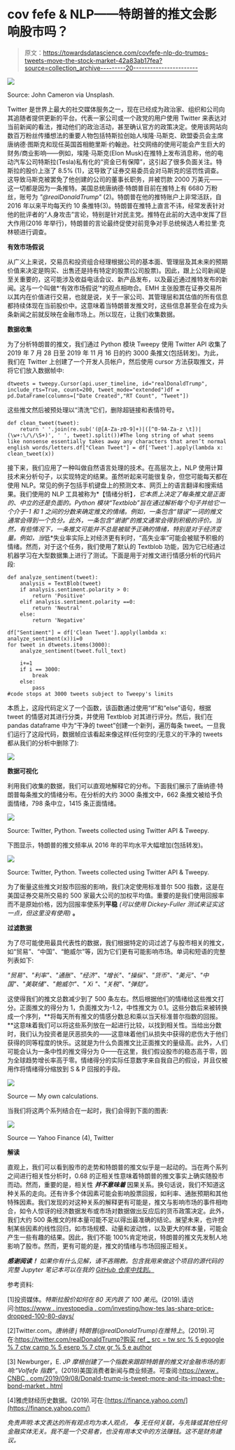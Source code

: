 # cov fefe & NLP——特朗普的推文会影响股市吗？

> 原文：<https://towardsdatascience.com/covfefe-nlp-do-trumps-tweets-move-the-stock-market-42a83ab17fea?source=collection_archive---------20----------------------->

![](img/25738dcaabdee8cdb9aa271a1a83e72e.png)

Source: John Cameron via Unsplash.

Twitter 是世界上最大的社交媒体服务之一，现在已经成为政治家、组织和公司向其追随者提供更新的平台。代表一家公司或一个政党的用户使用 Twitter 来表达对当前新闻的看法，推动他们的政治活动，甚至确认官方的政策决定。使用该网站向数百万粉丝传播想法的重要人物包括特斯拉创始人埃隆·马斯克、欧盟委员会主席唐纳德·图斯克和现任英国首相鲍里斯·约翰逊。社交网络的使用可能会产生巨大的财务/商业影响——例如，埃隆·马斯克(Elon Musk)在推特上发布消息称，他的电动汽车公司特斯拉(Tesla)私有化的“资金已有保障”，这引起了很多负面关注。特斯拉的股价上涨了 8.5% (1)，这导致了证券交易委员会对马斯克的惩罚性调查。这导致马斯克被罢免了他创建的公司的董事长职务，并被罚款 2000 万美元——这一切都是因为一条推特。美国总统唐纳德·特朗普目前在推特上有 6680 万粉丝，账号为 *"@realDonaldTrump"* (2)。特朗普在他的推特账户上非常活跃，自 2016 年以来平均每天约 10 条推特(3)。特朗普在推特上直言不讳，经常发表针对他的批评者的“人身攻击”言论，特别是针对民主党。推特在此前的大选中发挥了巨大作用(2016 年举行)，特朗普的言论最终促使对前竞争对手总统候选人希拉里·克林顿进行调查。

**有效市场假说**

从广义上来说，交易员和投资组合经理根据公司的基本面、管理层及其未来的预期价值来决定是购买、出售还是持有特定的股票(公司股票)。因此，跟上公司新闻是至关重要的，这可能涉及收益电话会议、新产品发布，以及最近通过推特发布的新闻。这与一个叫做*‘有效市场假说’*的观点相吻合。EMH 主张股票在证券交易所以其内在价值进行交易，也就是说，关于一家公司、其管理层和其估值的所有信息都持续体现在当前股价中。这意味着当特朗普发推文时，这些信息甚至会在成为头条新闻之前就反映在金融市场上。所以现在，让我们收集数据。

**数据收集**

为了分析特朗普的推文，我们通过 Python 模块 Tweepy 使用 Twitter API 收集了 2019 年 7 月 28 日至 2019 年 11 月 16 日的约 3000 条推文(包括转发)。为此，我们在 Twitter 上创建了一个开发人员帐户，然后使用 cursor 方法获取推文，并将它们放入数据帧中:

```
dtweets = tweepy.Cursor(api.user_timeline, id="realDonaldTrump", include_rts=True, count=200, tweet_mode="extended")df = pd.DataFrame(columns=["Date Created","RT Count", "Tweet"])
```

这些推文然后被预处理以“清洗”它们，删除超链接和表情符号。

```
def clean_tweet(tweet):
    return ' '.join(re.sub('(@[A-Za-z0-9]+)|([^0-9A-Za-z \t])|(\w+:\/\/\S+)', ' ', tweet).split())#The long string of what seems like nonsense essentially takes away any characters that aren’t normal english words/letters.df["Clean Tweet"] = df['Tweet'].apply(lambda x: clean_tweet(x))
```

接下来，我们应用了一种叫做自然语言处理的技术。在高层次上，NLP 使用计算技术来分析句子，以实现特定的结果。虽然听起来可能很复杂，但您可能每天都在使用 NLP。常见的例子包括手机键盘上的预测文本、网页上的语言翻译和搜索结果。我们使用的 NLP 工具被称为*【情绪分析】*，它本质上决定了每条推文是正面的、中立的还是负面的。Python 模块“Textblob”旨在通过解析每个句子并给它一个介于-1 和 1 之间的分数来确定推文的情绪。例如，一条包含“错误”一词的推文通常会得到一个负分。此外，一条包含“谢谢”的推文通常会得到积极的评价。当然，有些情况下，一条推文可能并不总是被赋予正确的情绪，特别是对于经济变量。例如，当*低*失业率实际上对经济更有利时，“高失业率”可能会被赋予积极的情绪。然而，对于这个任务，我们使用了默认的 Textblob 功能，因为它已经通过机器学习在大型数据集上进行了测试。下面是用于对推文进行情感分析的代码片段:

```
def analyze_sentiment(tweet):
    analysis = TextBlob(tweet)
    if analysis.sentiment.polarity > 0:
        return 'Positive'
    elif analysis.sentiment.polarity ==0:
        return 'Neutral'
    else:
        return 'Negative'

df["Sentiment"] = df['Clean Tweet'].apply(lambda x: analyze_sentiment(x))i=0
for tweet in dtweets.items(3000):
    analyze_sentiment(tweet.full_text)

    i+=1
    if i == 3000:
        break
    else:
        pass
#code stops at 3000 tweets subject to Tweepy's limits
```

本质上，这段代码定义了一个函数，该函数通过使用“if”和“else”语句，根据 tweet 的情感对其进行分类，并使用 Textblob 对其进行评分。然后，我们在 pandas dataframe 中为“干净的 tweet”创建一个新列，遍历每条 tweet。一旦我们运行了这段代码，数据帧应该看起来像这样(任何空的/无意义的干净的 tweets 都从我们的分析中删除了):

![](img/a2a06cfe0c7eb81a9941e1031ff6ffb3.png)

**数据可视化**

利用我们收集的数据，我们可以直观地解释它的分布。下面我们展示了唐纳德·特朗普每条推文的情绪分布。在分析的大约 3000 条推文中，662 条推文被给予负面情绪，798 条中立，1415 条正面情绪。

![](img/fd13db77bf0ad3d40ab258e9cabecd8d.png)

Source: Twitter, Python. Tweets collected using Twitter API & Tweepy.

下图显示，特朗普的推文频率从 2016 年的平均水平大幅增加(包括转发)。

![](img/7a7799666289ae204744f910a78b9fae.png)

Source: Twitter, Python. Tweets collected using Twitter API & Tweepy.

为了衡量这些推文对股市回报的影响，我们决定使用标准普尔 500 指数，这是在美国证券交易所交易的 500 家最大公司的加权平均值。重要的是我们使用回报率而不是原始价格，因为回报率使系列**平稳** *(可以使用 Dickey-Fuller 测试来证实这一点，但这里没有使用)* **。**

**过滤数据**

为了尽可能使用最具代表性的数据，我们根据特定的词过滤了与股市相关的推文，如“贸易”、“中国”、“鲍威尔”等，因为它们更有可能影响市场。单词和短语的完整列表如下:

*"贸易"、"利率"、"通胀"、"经济"、"增长"、"操纵"、"货币"、"美元"、"中国"、"美联储"、"鲍威尔"、" Xi "、"关税"、"弹劾"。*

这使得我们的推文总数减少到了 500 条左右。然后根据他们的情绪给这些推文打分。正面推文的得分为 1，负面推文为-1.2，中性推文为 0.1。这些分数后来被转换成一个序列，**将每天所有推文的情感分数总和乘以当天标准普尔指数的回报。**这意味着我们可以将这些系列放在一起进行比较，以找到相关性。当给出分数时，我们认为投资者是厌恶损失的——这意味着他们从损失中获得的悲伤大于他们获得的同等程度的快乐。这就是为什么负面推文比正面推文的量级高。此外，人们可能会认为一条中性的推文得分为 0——在这里，我们假设股市的稳态高于零，因为全球趋势增长率高于零。情绪得分的实际任意数字来自我自己的假设，并且仅被用作将情绪得分缩放到 S & P 回报的手段。

![](img/d28e34f6850c81eb626d0c828b302ea3.png)

Source — My own calculations.

当我们将这两个系列结合在一起时，我们会得到下面的图表:

![](img/6bc4987be84dd7a17b31db12a09f77f0.png)

Source — Yahoo Finance (4), Twitter

**解读**

直观上，我们可以看到股市的走势和特朗普的推文似乎是一起动的。当在两个系列之间进行相关性分析时，0.68 的正相关性意味着特朗普的推文事实上确实随股市而动。然而，重要的是，相关性 ***并不意味着*** 因果关系。换句话说，我们不知道这种关系的走向。还有许多个体因素可能会影响股票回报，如利率、通胀预期和其他特殊因素。我们发现的对这种关系的解释更有可能是，推文与影响市场的事件相吻合，如令人惊讶的经济数据发布或市场对数据做出反应后的货币政策决定。此外，我们大约 500 条推文的样本量可能不足以得出最准确的结论。展望未来，也许控制某些因素的线性回归，如市场规模、动量和波动性，以及更大的样本量，可能会产生一些有趣的结果。因此，我们不能 100%肯定地说，特朗普的推文先发制人地影响了股市。然而，更有可能的是，推文的情绪与市场回报正相关。

***感谢阅读！*** *如果你有什么见解，请不吝赐教。包含我用来做这个项目的源代码的完整 Jupyter 笔记本可以在我的* [*GitHub 仓库中找到。*](https://github.com/nathanwilthomas/Covfefe-NLP/blob/master/Trump%20Tweets%20NLP_Nov19.ipynb)

参考资料:

[1]投资媒体。*特斯拉股价如何在 80 天内跌了 100 美元*。(2019).请访问:[https://www . investopedia . com/investing/how-tes las-share-price-dropped-100-80-days/](https://www.investopedia.com/investing/how-teslas-share-price-dropped-100-80-days/)

[2]Twitter.com。*唐纳德 j 特朗普(@realDonaldTrump)在推特上*。(2019).可在:[https://twitter.com/realDonaldTrump?购买 ref _ src = tw src % 5 egoogle % 7 ctw camp % 5 eserp % 7 ctw gr % 5 e author](https://twitter.com/realDonaldTrump?ref_src=twsrc%5Egoogle%7Ctwcamp%5Eserp%7Ctwgr%5Eauthor)

[3] Newburger，E. *JP 摩根创建了一个指数来跟踪特朗普的推文对金融市场的影响:“Volfefe 指数”*。(2019)美国消费者新闻与商业频道。可查阅:[https://www . CNBC . com/2019/09/08/Donald-trump-is-tweet-more-and-its-impact-the-bond-market . html](https://www.cnbc.com/2019/09/08/donald-trump-is-tweeting-more-and-its-impacting-the-bond-market.html)

[4]雅虎财经历史数据。(2019).可在:[https://finance.yahoo.com/](https://finance.yahoo.com/)

*免责声明:本文表达的所有观点均为本人观点，* ***与*** *无任何关联，与先锋或其他任何金融实体无关。我不是一个交易者，也没有用本文中的方法赚钱。这不是财务建议。*